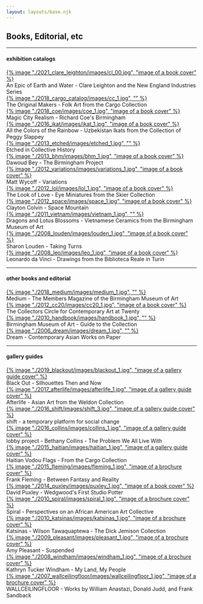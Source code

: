 ```yaml
---
layout: layouts/base.njk
---
```


<div class="container">
  <div class="row">
    <div class="col-12 col-12-md col-3-lg">
            <h2>Books, Editorial, etc</h2>
    </div>
    <div class="col">
    </div> 
  </div>
  <hr>
  <div class="row">
        <div class="col-12 col-12-md col-3-lg">
        <h4>exhibition catalogs</h4>
        </div>
        <div class="col">
            <a href=/projects/books/2021_clare_leighton>{% image "./2021_clare_leighton/images/cl_00.jpg", "image of a book cover" %}</a>
            <figcaption>An Epic of Earth and Water - Clare Leighton and the New England Industries Series</figcaption>
        </div>
        <div class="col">
            <a href=/projects/books/2018_cargo_catalog>{% image "./2018_cargo_catalog/images/cc_1.jpg", "" %}</a>
            <figcaption>The Original Makers - Folk Art from the Cargo Collection</figcaption>
        </div>
        <div class="col">
            <a href=/projects/books/2018_coe>{% image "./2018_coe/images/coe_1.jpg", "image of a book cover" %}</a>
            <figcaption>Magic City Realism - Richard Coe's Birmingham</figcaption>
        </div>
    </div>
  <div class="row">
        <div class="col-12 col-12-md col-3-lg"></div>
        <div class="col">
            <a href=/projects/books/2016_ikat>{% image "./2016_ikat/images/ikat_1.jpg", "image of a book cover" %}</a>
            <figcaption>All the Colors of the Rainbow - Uzbekistan Ikats from the Collection of Peggy Slappey</figcaption>
        </div>
        <div class="col">
            <a href=/projects/books/2013_etched>{% image "./2013_etched/images/etched_1.jpg", "" %}</a>
            <figcaption>Etched in Collective History</figcaption>
        </div>
        <div class="col">
            <a href=/projects/books/2013_bhm>{% image "./2013_bhm/images/bhm_1.jpg", "image of a book cover" %}</a>
            <figcaption>Dawoud Bey - The Birmingham Project</figcaption>
        </div>
    </div>
  </div>
  <div class="row">
        <div class="col-12 col-12-md col-3-lg"></div>
        <div class="col">
            <a href=/projects/books/2012_variations>{% image "./2012_variations/images/variations_1.jpg", "image of a book cover" %}</a>
            <figcaption>Matt Wycoff - Variations</figcaption>
        </div>
        <div class="col">
            <a href=/projects/books/2012_lol>{% image "./2012_lol/images/lol_1.jpg", "image of a book cover" %}</a>
            <figcaption>The Look of Love - Eye Miniatures from the Skier Collection</figcaption>
        </div>
        <div class="col">
            <a href=/projects/books/2012_space>{% image "./2012_space/images/space_1.jpg", "image of a book cover" %}</a>
            <figcaption>Clayton Colvin - Space Mountain</figcaption>
        </div>
    </div>
  <div class="row">
        <div class="col-12 col-12-md col-3-lg"></div>
        <div class="col">
            <a href=/projects/books/2011_vietnam>{% image "./2011_vietnam/images/vietnam_1.jpg", "" %}</a>
            <figcaption>Dragons and Lotus Blossoms - Vietnamese Ceramics from the Birmingham Museum of Art</figcaption>
        </div>
        <div class="col">
            <a href=/projects/books/2008_louden>{% image "./2008_louden/images/louden_1.jpg", "image of a book cover" %}</a>
            <figcaption>Sharon Louden - Taking Turns</figcaption>
        </div>
        <div class="col">
            <a href=/projects/books/2008_leo>{% image "./2008_leo/images/leo_1.jpg", "image of a book cover" %}</a>
            <figcaption>Leonardo da Vinci - Drawings from the Biblioteca Reale in Turin</figcaption>        </div>
    </div>
    <hr>
    <div class="row">
        <div class="col-12 col-12-md col-3-lg">
        <h4>other books and editorial</h4>
        </div>
        <div class="col">
            <a href=/projects/books/2018_medium>{% image "./2018_medium/images/medium_1.jpg", "" %}</a>
            <figcaption>Medium - The Members Magazine of the Birmingham Museum of Art</figcaption>
        </div>
        <div class="col">
            <a href=/projects/books/2012_cc20>{% image "./2012_cc20/images/cc20_1.jpg", "image of a book cover" %}</a>
            <figcaption>The Collectors Circle for Contemporary Art at Twenty</figcaption>
        </div>
        <div class="col">
            <a href=/projects/books/2010_handbook>{% image "./2010_handbook/images/handbook_1.jpg", "" %}</a>
            <figcaption>Birmingham Museum of Art - Guide to the Collection </figcaption>
        </div>
    </div>
    <div class="row">
        <div class="col-12 col-12-md col-3-lg"></div>
        <div class="col">
            <a href=/projects/books/2006_dream>{% image "./2006_dream/images/dream_1.jpg", "" %}</a>
            <figcaption>Dream - Contemporary Asian Works on Paper</figcaption>
        </div>
        <div class="col"></div>
        <div class="col"></div>
    </div>
    <hr>
    <div class="row">
        <div class="col-12 col-12-md col-3-lg">
        <h4>gallery guides</h4>
        </div>
        <div class="col">
            <a href=/projects/books/2019_blackout>{% image "./2019_blackout/images/blackout_1.jpg", "image of a gallery guide cover" %}</a>
            <figcaption>Black Out - Silhouettes Then and Now</figcaption>
        </div>
        <div class="col">
            <a href=/projects/books/2017_afterlife>{% image "./2017_afterlife/images/afterlife_1.jpg", "image of a gallery guide cover" %}</a>
            <figcaption>Afterlife - Asian Art from the Weldon Collection</figcaption>
        </div>
        <div class="col">
            <a href=/projects/books/2016_shift>{% image "./2016_shift/images/shift_3.jpg", "image of a gallery guide cover" %}</a>
            <figcaption>shift - a temporary platform for social change</figcaption>
        </div>
    </div>
    <div class="row">
        <div class="col-12 col-12-md col-3-lg"></div>
        <div class="col">
            <a href=/projects/books/2016_collins>{% image "./2016_collins/images/collins_1.jpg", "image of a gallery guide cover" %}</a>
            <figcaption>lobby project - Bethany Collins - The Problem We All Live With</figcaption>
        </div>
        <div class="col">
            <a href=/projects/books/2015_haitian>{% image "./2015_haitian/images/haitian_1.jpg", "image of a gallery guide cover" %}</a>
            <figcaption>Haitian Vodou Flags - From the Cargo Collection</figcaption>
        </div>
        <div class="col">
            <a href=/projects/books/2015_fleming>{% image "./2015_fleming/images/fleming_1.jpg", "image of a brochure cover" %}</a>
            <figcaption>Frank Fleming - Between Fantasy and Reality</figcaption>
        </div>
    </div>
    <div class="row">
        <div class="col-12 col-12-md col-3-lg"></div>
        <div class="col">
            <a href=/projects/books/2014_puxley>{% image "./2014_puxley/images/puxley_1.jpg", "image of a book cover" %}</a>
            <figcaption>David Puxley - Wedgwood's First Studio Potter</figcaption>
        </div>
        <div class="col">
            <a href=/projects/books/2010_spiral>{% image "./2010_spiral/images/spiral_1.jpg", "image of a brochure cover" %}</a>
            <figcaption>Spiral - Perspectives on an African American Art Collective</figcaption>
        </div>
        <div class="col">
            <a href=/projects/books/2010_katsinas>{% image "./2010_katsinas/images/katsinas_1.jpg", "image of a brochure cover" %}</a>
            <figcaption>Katsinas - Wilson Tawaquaptewa - The Dick Jemison Collection</figcaption>
        </div>
    </div>
    <div class="row">
        <div class="col-12 col-12-md col-3-lg"></div>
        <div class="col">
            <a href=/projects/books/2009_pleasant>{% image "./2009_pleasant/images/pleasant_1.jpg", "image of a brochure cover" %}</a>
            <figcaption>Amy Pleasant - Suspended</figcaption>
        </div>
        <div class="col">
            <a href=/projects/books/2008_windham>{% image "./2008_windham/images/windham_1.jpg", "image of a brochure cover" %}</a>
            <figcaption>Kathryn Tucker Windham - My Land, My People</figcaption>
        </div>
        <div class="col">
            <a href=/projects/books/2007_wallceilingfloor>{% image "./2007_wallceilingfloor/images/wallceilingfloor_1.jpg", "image of a brochure cover" %}</a>
            <figcaption>WALLCEILINGFLOOR - Works by William Anastazi, Donald Judd, and Frank Sandback</figcaption></div>
    </div>    
    <div class="row">
        <div class="col-12 col-12-md col-3-lg"></div>
        <div class="col"></div>
        <div class="col"></div>
        <div class="col"></div>
    </div>
